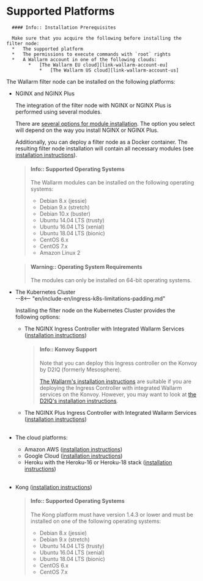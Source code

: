 [link-wallarm-account-eu]:         https://my.wallarm.com
[link-wallarm-account-us]:         https://us1.my.wallarm.com

[link-doc-nginx-overview]:      installation-nginx-overview.md

[link-ig-ingress-nginx]:        installation-kubernetes-en.md
[link-ig-ingress-nginx-d2iq]:   https://docs.d2iq.com/ksphere/konvoy/partner-solutions/wallarm/
[link-ig-ingress-nginxplus]:    installation-guides/ingress-plus/introduction.md
[link-ig-aws]:                  installation-ami-en.md
[link-ig-gcloud]:               installation-gcp-en.md
[link-ig-heroku]:               installation-heroku-en.md
[link-ig-docker-nginx]:         installation-docker-en.md
[link-ig-vmware-vapp]:          installation-vmware-en.md
[link-ig-kong]:                 installation-kong-en.md

<!-- Uncomment when Envoy docs will be required
[link-ig-docker-envoy]:         installation-guides/envoy/envoy-docker.md 
-->

#   Supported Platforms

      #### Info:: Installation Prerequisites
      
      Make sure that you acquire the following before installing the filter node:
      *   The supported platform 
      *   The permissions to execute commands with `root` rights
      *   A Wallarm account in one of the following clouds:
            *   [The Wallarm EU cloud][link-wallarm-account-eu]
                *   [The Wallarm US cloud][link-wallarm-account-us]

The Wallarm filter node can be installed on the following platforms:
*   NGINX and NGINX Plus
    
    The integration of the filter node with NGINX or NGINX Plus is performed using several modules.
    
    There are [several options for module installation][link-doc-nginx-overview]. The option you select will depend on the way you install NGINX or NGINX Plus.
    
    Additionally, you can deploy a filter node as a Docker container. The resulting filter node installation will contain all necessary modules (see [installation instructions][link-ig-docker-nginx]).
    
    >   #### Info:: Supported Operating Systems
    >   
    >   The Wallarm modules can be installed on the following operating systems:
    >   
    >   *   Debian 8.x (jessie)
    >   *   Debian 9.x (stretch)
    >   *   Debian 10.x (buster)
    >   *   Ubuntu 14.04 LTS (trusty)
    >   *   Ubuntu 16.04 LTS (xenial)
    >   *   Ubuntu 18.04 LTS (bionic)
    >   *   CentOS 6.x
    >   *   CentOS 7.x
    >   *   Amazon Linux 2
    
    <!-- -->
    
    >   #### Warning:: Operating System Requirements
    >   
    >   The modules can only be installed on 64-bit operating systems.

<!-- Uncomment when Envoy docs will be required
*   Envoy

    The integration of the filter node with Envoy is performed using several modules.

    You can deploy a filter node as a Docker container. The resulting filter node installation will contain all necessary modules (see [installation instructions][link-ig-docker-envoy]).
-->
    
*   The Kubernetes Cluster<br>
--8<-- "en/include-en/ingress-k8s-limitations-padding.md"   
    <!-- -->    
    
    Installing the filter node on the Kubernetes Cluster provides the following options:
    *   The NGINX Ingress Controller with Integrated Wallarm Services ([installation instructions][link-ig-ingress-nginx])
    
        >   #### Info:: Konvoy Support
        >   
        >   Note that you can deploy this Ingress controller on the Konvoy by D2IQ (formerly Mesosphere).
        >   
        >   [The Wallarm's installation instructions][link-ig-ingress-nginx] are suitable if you are deploying the Ingress Controller with integrated Wallarm services on the Konvoy. However, you may want to look at [the D2IQ's installation instructions][link-ig-ingress-nginx-d2iq].  
    
    *   The NGINX Plus Ingress Controller with Integrated Wallarm Services ([installation instructions][link-ig-ingress-nginxplus])
    <br><br>
*   The cloud platforms:
    *   Amazon AWS ([installation instructions][link-ig-aws])
    *   Google Cloud ([installation instructions][link-ig-gcloud])
    *   Heroku with the Heroku-16 or Heroku-18 stack ([installation instructions][link-ig-heroku])
    <br><br>
*   Kong ([installation instructions][link-ig-kong])
    >   #### Info:: Supported Operating Systems
    >   
    >   The Kong platform must have version 1.4.3 or lower and must be installed on one of the following operating systems:
    >   
    >   *   Debian 8.x (jessie)
    >   *   Debian 9.x (stretch)
    >   *   Ubuntu 14.04 LTS (trusty)
    >   *   Ubuntu 16.04 LTS (xenial)
    >   *   Ubuntu 18.04 LTS (bionic)
    >   *   CentOS 6.x
    >   *   CentOS 7.x
